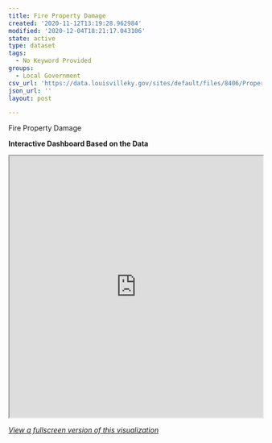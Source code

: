 ```yaml
---
title: Fire Property Damage
created: '2020-11-12T13:19:28.962984'
modified: '2020-12-04T18:21:17.043106'
state: active
type: dataset
tags:
  - No Keyword Provided
groups:
  - Local Government
csv_url: 'https://data.louisvilleky.gov/sites/default/files/8406/PropertyLoss.csv'
json_url: ''
layout: post

---
```

<p>Fire Property Damage</p>
<p><strong>Interactive Dashboard Based on the Data</strong></p>
<iframe src="https://app.powerbi.com/view?r=eyJrIjoiZGRkNzlhZjktYzAxYy00MGNhLWFkMGEtOGQ2ZDAyNGE1NDc1IiwidCI6IjRmOTg2MTliLTIwMmQtNDEzZi04Y2NmLTM2MWQ1NzIxM2JjZCIsImMiOjF9" width="100%" height="520px"></iframe><p><em><a href="https://app.powerbi.com/view?r=eyJrIjoiZGRkNzlhZjktYzAxYy00MGNhLWFkMGEtOGQ2ZDAyNGE1NDc1IiwidCI6IjRmOTg2MTliLTIwMmQtNDEzZi04Y2NmLTM2MWQ1NzIxM2JjZCIsImMiOjF9">View a fullscreen version of this visualization</a></em></p>

